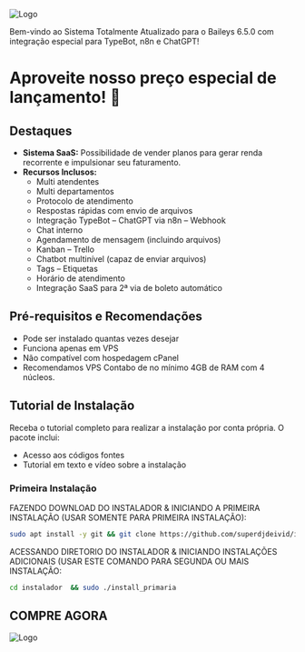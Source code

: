 ![Logo](https://packtypebot.com.br/wp-content/webp-express/webp-images/uploads/2024/02/ads-2-2.png.webp)


Bem-vindo ao Sistema Totalmente Atualizado para o Baileys 6.5.0 com integração especial para TypeBot, n8n e ChatGPT! 
# Aproveite nosso preço especial de lançamento! 🚀

## Destaques

- **Sistema SaaS:** Possibilidade de vender planos para gerar renda recorrente e impulsionar seu faturamento.
- **Recursos Inclusos:**
  - Multi atendentes
  - Multi departamentos
  - Protocolo de atendimento
  - Respostas rápidas com envio de arquivos
  - Integração TypeBot – ChatGPT via n8n – Webhook
  - Chat interno
  - Agendamento de mensagem (incluindo arquivos)
  - Kanban – Trello
  - Chatbot multinível (capaz de enviar arquivos)
  - Tags – Etiquetas
  - Horário de atendimento
  - Integração SaaS para 2ª via de boleto automático

## Pré-requisitos e Recomendações

- Pode ser instalado quantas vezes desejar
- Funciona apenas em VPS
- Não compatível com hospedagem cPanel
- Recomendamos VPS Contabo de no mínimo 4GB de RAM com 4 núcleos.

## Tutorial de Instalação

Receba o tutorial completo para realizar a instalação por conta própria. O pacote inclui:

- Acesso aos códigos fontes
- Tutorial em texto e vídeo sobre a instalação

### Primeira Instalação

FAZENDO DOWNLOAD DO INSTALADOR & INICIANDO A PRIMEIRA INSTALAÇÃO (USAR SOMENTE PARA PRIMEIRA INSTALAÇÃO):

```bash
sudo apt install -y git && git clone https://github.com/superdjdeivid/instalador.git instalador && sudo chmod -R 777 instalador  && cd instalador  && sudo ./install_primaria
```

ACESSANDO DIRETORIO DO INSTALADOR & INICIANDO INSTALAÇÕES ADICIONAIS (USAR ESTE COMANDO PARA SEGUNDA OU MAIS INSTALAÇÃO:
```bash
cd instalador  && sudo ./install_primaria
```
## COMPRE AGORA

![Logo](https://images2.imgbox.com/f2/5c/01rjgaDX_o.png)
